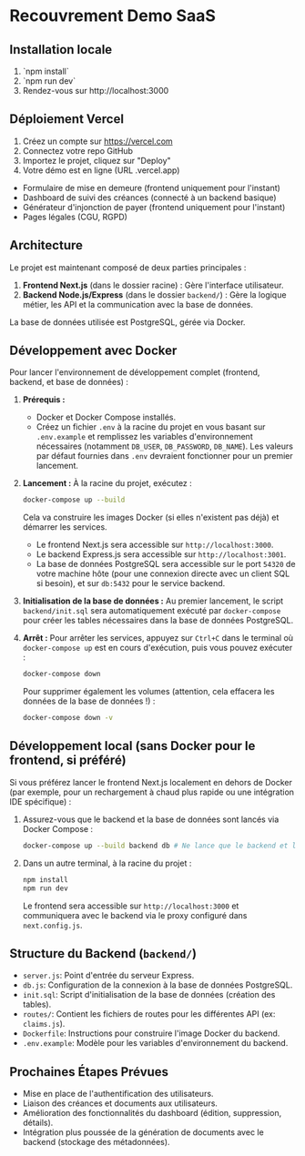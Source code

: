 # Recouvrement Demo SaaS

## Installation locale

1. \`npm install\`
2. \`npm run dev\`
3. Rendez-vous sur http://localhost:3000

## Déploiement Vercel

1. Créez un compte sur https://vercel.com
2. Connectez votre repo GitHub
3. Importez le projet, cliquez sur "Deploy"
4. Votre démo est en ligne (URL .vercel.app)

- Formulaire de mise en demeure (frontend uniquement pour l'instant)
- Dashboard de suivi des créances (connecté à un backend basique)
- Générateur d'injonction de payer (frontend uniquement pour l'instant)
- Pages légales (CGU, RGPD)

## Architecture

Le projet est maintenant composé de deux parties principales :

1.  **Frontend Next.js** (dans le dossier racine) : Gère l'interface utilisateur.
2.  **Backend Node.js/Express** (dans le dossier `backend/`) : Gère la logique métier, les API et la communication avec la base de données.

La base de données utilisée est PostgreSQL, gérée via Docker.

## Développement avec Docker

Pour lancer l'environnement de développement complet (frontend, backend, et base de données) :

1.  **Prérequis :**
    *   Docker et Docker Compose installés.
    *   Créez un fichier `.env` à la racine du projet en vous basant sur `.env.example` et remplissez les variables d'environnement nécessaires (notamment `DB_USER`, `DB_PASSWORD`, `DB_NAME`). Les valeurs par défaut fournies dans `.env` devraient fonctionner pour un premier lancement.

2.  **Lancement :**
    À la racine du projet, exécutez :
    ```bash
    docker-compose up --build
    ```
    Cela va construire les images Docker (si elles n'existent pas déjà) et démarrer les services.

    *   Le frontend Next.js sera accessible sur `http://localhost:3000`.
    *   Le backend Express.js sera accessible sur `http://localhost:3001`.
    *   La base de données PostgreSQL sera accessible sur le port `54320` de votre machine hôte (pour une connexion directe avec un client SQL si besoin), et sur `db:5432` pour le service backend.

3.  **Initialisation de la base de données :**
    Au premier lancement, le script `backend/init.sql` sera automatiquement exécuté par `docker-compose` pour créer les tables nécessaires dans la base de données PostgreSQL.

4.  **Arrêt :**
    Pour arrêter les services, appuyez sur `Ctrl+C` dans le terminal où `docker-compose up` est en cours d'exécution, puis vous pouvez exécuter :
    ```bash
    docker-compose down
    ```
    Pour supprimer également les volumes (attention, cela effacera les données de la base de données !) :
    ```bash
    docker-compose down -v
    ```

## Développement local (sans Docker pour le frontend, si préféré)

Si vous préférez lancer le frontend Next.js localement en dehors de Docker (par exemple, pour un rechargement à chaud plus rapide ou une intégration IDE spécifique) :

1.  Assurez-vous que le backend et la base de données sont lancés via Docker Compose :
    ```bash
    docker-compose up --build backend db # Ne lance que le backend et la db
    ```
2.  Dans un autre terminal, à la racine du projet :
    ```bash
    npm install
    npm run dev
    ```
    Le frontend sera accessible sur `http://localhost:3000` et communiquera avec le backend via le proxy configuré dans `next.config.js`.

## Structure du Backend (`backend/`)

*   `server.js`: Point d'entrée du serveur Express.
*   `db.js`: Configuration de la connexion à la base de données PostgreSQL.
*   `init.sql`: Script d'initialisation de la base de données (création des tables).
*   `routes/`: Contient les fichiers de routes pour les différentes API (ex: `claims.js`).
*   `Dockerfile`: Instructions pour construire l'image Docker du backend.
*   `.env.example`: Modèle pour les variables d'environnement du backend.

## Prochaines Étapes Prévues

*   Mise en place de l'authentification des utilisateurs.
*   Liaison des créances et documents aux utilisateurs.
*   Amélioration des fonctionnalités du dashboard (édition, suppression, détails).
*   Intégration plus poussée de la génération de documents avec le backend (stockage des métadonnées).
